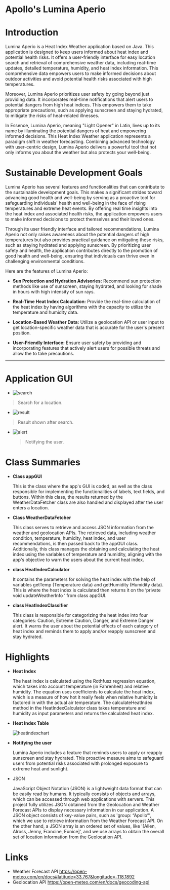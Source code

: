# Apollo's Lumina Aperio
# Introduction
<p>Lumina Aperio is a Heat Index Weather application based on Java. This application is designed to keep users informed about heat index and potential health risks. It offers a user-friendly interface for easy location search and retrieval of comprehensive weather data, including real-time updates, detailed temperature, humidity, and heat index information. This comprehensive data empowers users to make informed decisions about outdoor activities and avoid potential health risks associated with high temperatures.

 Moreover, Lumina Aperio prioritizes user safety by going beyond just providing data. It incorporates real-time notifications that alert users to potential dangers from high heat indices. This empowers them to take appropriate precautions, such as applying sunscreen and staying hydrated, to mitigate the risks of heat-related illnesses. 

 In Essence, Lumina Aperio, meaning "Light Opener" in Latin, lives up to its name by illuminating the potential dangers of heat and empowering informed decisions. This Heat Index Weather application represents a paradigm shift in weather forecasting. Combining advanced technology with user-centric design, Lumina Aperio delivers a powerful tool that not only informs you about the weather but also protects your well-being.
</p>

# Sustainable Development Goals
<p>  Lumina Aperio has several features and functionalities that can contribute to the sustainable development goals. This makes a significant strides toward advancing good health and well-being by serving as a proactive tool for safeguarding individuals' health and well-being in the face of rising temperatures and extreme heat events. By offering real time insights into the heat index and associated health risks, the application empowers users to make informed decisions to protect themselves and their loved ones. 

Through its user friendly interface and tailored recommendations, Lumina Aperio not only raises awareness about the potential dangers of high temperatures but also provides practical guidance on mitigating these risks, such as staying hydrated and applying sunscreen. By prioritizing user safety and health, the application contributes directly to the promotion of good health and well-being, ensuring that individuals can thrive even in challenging environmental conditions. </p>

Here are the features of Lumina Aperio:

- **Sun Protection and Hydration Advisories:** Recommend sun protection methods like use of sunscreen, staying hydrated, and looking for shade in hours with high intensity of sun rays.

- **Real-Time Heat Index Calculation:** Provide the real-time calculation of the heat index by having algorithms with the capacity to utilize the temperature and humidity data.

- **Location-Based Weather Data:** Utilize a geolocation API or user input to get location-specific weather data that is accurate for the user's present position.

- **User-Friendly Interface:** Ensure user safety by providing and incorporating features that actively alert users for possible threats and allow the to take precautions.
-------
# Application GUI
- ![search](https://github.com/Allen-Pesigan/Apollo/assets/167183934/729b8025-fd81-4084-a666-ad78ab5fe936)
> Search for a location.

- ![result](https://github.com/Allen-Pesigan/Apollo/assets/167183934/a051fc8c-9ac4-4569-9825-4700ae283192)
 > Result shown after search.

- ![alert](https://github.com/Allen-Pesigan/Apollo/assets/167183934/ea6f5493-d28b-4fa6-a712-05ee45176ccf)
  > Notifying the user.


# Class Summaries
- **Class appGUI**
  <p>This is the class where the app's GUI is coded, as well as the class responsible for implementing the functionalities of labels, text fields, and buttons. Within this class, the results returned by the WeatherDataFetcher class are also handled and displayed after the user enters a location.</p>
- **Class WeatherDataFetcher**
  <p>This class serves to retrieve and access JSON information from the weather and geolocation APIs. The retrieved data, including weather condition, temperature, humidity, heat index, and user recommendations, is then passed back to the appGUI class. Additionally, this class manages the obtaining and calculating the heat index using the variables of temperature and humidity, aligning with the app's objective to warn the users about the current heat index.</p>
- **class HeatIndexCalculator**
  <p>It contains the parameters for solving the heat index with the help of variables getTemp (Temperature data) and getHumidity (Humidity data). This is where the heat index is calculated then returns it on the ‘private void updateWeatherInfo ‘ from class appGUI.</p>
- **class HeatIndexClassifier**
  <p>This class is responsible for categorizing the heat index into four categories: Caution, Extreme Caution, Danger, and Extreme Danger alert. It warns the user about the potential effects of each category of heat index and reminds them to apply and/or reapply sunscreen and stay hydrated.</p>

# Highlights
- **Heat Index**
  <p>The heat index is calculated using the Rothfusz regression equation, which takes into account temperature (in Fahrenheit) and relative humidity. The equation uses coefficients to calculate the heat index, which is a measure of how hot it really feels when relative humidity is factored in with the actual air temperature. The calculateHeatIndex method in the HeatIndexCalculator class takes temperature and humidity as input parameters and returns the calculated heat index.<p>

- **Heat Index Table**<p>
  ![heatindexchart](https://github.com/Allen-Pesigan/Apollo/assets/168507604/a9a33018-4ff3-45b4-8dd7-ba314fc52461)

- **Notifying the user**
  <p>Lumina Aperio includes a feature that reminds users to apply or reapply sunscreen and stay hydrated. This proactive measure aims to safeguard users from potential risks associated with prolonged exposure to extreme heat and sunlight.</p>

- JSON
  <p>JavaScript Object Notation (JSON) is a lightweight data format that can be easily read by humans. It typically consists of objects and arrays, which can be accessed through web applications with servers. This project fully utilizes JSON obtained from the Geolocation and Weather Forecast APIs to display necessary information in our application. A JSON object consists of key-value pairs, such as 'group: “Apollo”', which we use to retrieve information from the Weather Forecast API. On the other hand, a JSON array is an ordered set of values, like '[Allen, Alross, Jenny, Francine, Eunice]', and we use arrays to obtain the overall set of location information from the Geolocation API.</p>

# Links
- Weather Forecast API
  https://open-meteo.com/en/docs#latitude=33.767&longitude=-118.1892
- Geolocation API
  https://open-meteo.com/en/docs/geocoding-api

